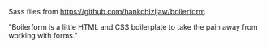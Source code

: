 Sass files from https://github.com/hankchizljaw/boilerform

"Boilerform is a little HTML and CSS boilerplate to take the pain away from working with forms."
